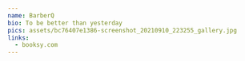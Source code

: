 ```yaml
---
name: BarberQ
bio: To be better than yesterday
pics: assets/bc76407e1386-screenshot_20210910_223255_gallery.jpg
links:
  - booksy.com
---
```

